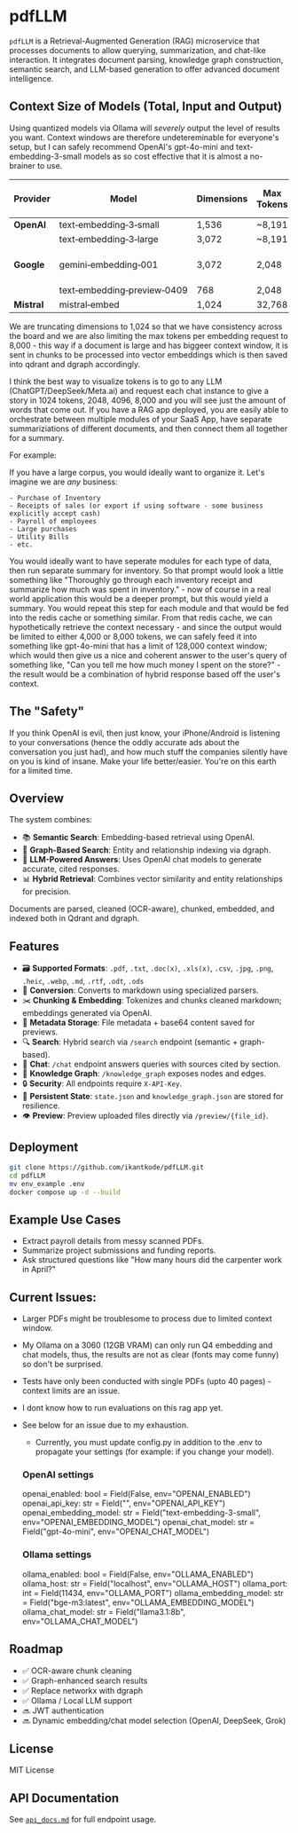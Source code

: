 # pdfLLM

`pdfLLM` is a Retrieval-Augmented Generation (RAG) microservice that processes documents to allow querying, summarization, and chat-like interaction. It integrates document parsing, knowledge graph construction, semantic search, and LLM-based generation to offer advanced document intelligence.

## Context Size of Models (Total, Input and Output)

Using quantized models via Ollama will *severely* output the level of results you want. Context windows are therefore undetereminable for everyone's setup, but I can safely recommend OpenAI's gpt-4o-mini and text-embedding-3-small models as so cost effective that it is almost a no-brainer to use. 

| Provider    | Model                       | Dimensions | Max Tokens | Price (\$ / 1M tokens)           |
| ----------- | --------------------------- | ---------- | ---------- | -------------------------------- |
| **OpenAI**  | text‑embedding‑3‑small      | 1,536      | \~8,191    | **\$0.020**  |
|             | text‑embedding‑3‑large      | 3,072      | \~8,191    | **\$0.130**                      |
| **Google**  | gemini‑embedding‑001        | 3,072      | 2,048      | *Pricing not disclosed*          |
|             | text‑embedding‑preview‑0409 | 768        | 2,048      | **\$0.025**                      |
| **Mistral** | mistral‑embed               | 1,024      | 32,768     | **\$0.010**                      |

We are truncating dimensions to 1,024 so that we have consistency across the board and we are also limiting the max tokens per embedding request to 8,000 - this way if a document is large and has biggeer context window, it is sent in chunks to be processed into vector embeddings which is then saved into qdrant and dgraph accordingly.

I think the best way to visualize tokens is to go to any LLM (ChatGPT/DeepSeek/Meta.ai) and request each chat instance to give a story in 1024 tokens, 2048, 4096, 8,000 and you will see just the amount of words that come out. If you have a RAG app deployed, you are easily able to orchestrate between multiple modules of your SaaS App, have separate summariziations of different documents, and then connect them all together for a summary.

For example:

If you have a large corpus, you would ideally want to organize it. Let's imagine we are *any* business:

    - Purchase of Inventory
    - Receipts of sales (or export if using software - some business explicitly accept cash)
    - Payroll of employees
    - Large purchases
    - Utility Bills
    - etc.

You would ideally want to have seperate modules for each type of data, then run separate summary for inventory. So that prompt would look a little something like "Thoroughly go through each inventory receipt and summarize how much was spent in inventory." - now of course in a real world application this would be a deeper prompt, but this would yield a summary. You would repeat this step for each module and that would be fed into the redis cache or something similar. From that redis cache, we can hypothetically retrieve the context necessary - and since the output would be limited to either 4,000 or 8,000 tokens, we can safely feed it into something like gpt-4o-mini that has a limit of 128,000 context window; which would then give us a nice and coherent answer to the user's query of something like, "Can you tell me how much money I spent on the store?" - the result would be a combination of hybrid response based off the user's context.

## The "Safety"

If you think OpenAI is evil, then just know, your iPhone/Android is listening to your conversations (hence the oddly accurate ads about the conversation you just had), and how much stuff the companies silently have on you is kind of insane. Make your life better/easier. You're on this earth for a limited time.

## Overview

The system combines:
- 📚 **Semantic Search**: Embedding-based retrieval using OpenAI.
- 🧠 **Graph-Based Search**: Entity and relationship indexing via dgraph.
- 💬 **LLM-Powered Answers**: Uses OpenAI chat models to generate accurate, cited responses.
- 📊 **Hybrid Retrieval**: Combines vector similarity and entity relationships for precision.

Documents are parsed, cleaned (OCR-aware), chunked, embedded, and indexed both in Qdrant and dgraph.

## Features

- 🗃 **Supported Formats**: `.pdf`, `.txt`, `.doc(x)`, `.xls(x)`, `.csv`, `.jpg`, `.png`, `.heic`, `.webp`, `.md`, `.rtf`, `.odt`, `.ods`
- 🔄 **Conversion**: Converts to markdown using specialized parsers.
- ✂️ **Chunking & Embedding**: Tokenizes and chunks cleaned markdown; embeddings generated via OpenAI.
- 🧾 **Metadata Storage**: File metadata + base64 content saved for previews.
- 🔍 **Search**: Hybrid search via `/search` endpoint (semantic + graph-based).
- 💬 **Chat**: `/chat` endpoint answers queries with sources cited by section.
- 🧠 **Knowledge Graph**: `/knowledge_graph` exposes nodes and edges.
- 🔒 **Security**: All endpoints require `X-API-Key`.
- 📁 **Persistent State**: `state.json` and `knowledge_graph.json` are stored for resilience.
- 👁 **Preview**: Preview uploaded files directly via `/preview/{file_id}`.

## Deployment

```bash
git clone https://github.com/ikantkode/pdfLLM.git
cd pdfLLM
mv env_example .env
docker compose up -d --build
```

## Example Use Cases

- Extract payroll details from messy scanned PDFs.
- Summarize project submissions and funding reports.
- Ask structured questions like "How many hours did the carpenter work in April?"

## Current Issues:

- Larger PDFs might be troublesome to process due to limited context window.
- My Ollama on a 3060 (12GB VRAM) can only run Q4 embedding and chat models, thus, the results are not as clear (fonts may come funny) so don't be surprised.
- Tests have only been conducted with single PDFs (upto 40 pages) - context limits are an issue. 
- I dont know how to run evaluations on this rag app yet.
- See below for an issue due to my exhaustion.
    - Currently, you must update config.py in addition to the .env to propagate your settings (for example: if you change your model). 

    ### OpenAI settings
    openai_enabled: bool = Field(False, env="OPENAI_ENABLED")
    openai_api_key: str = Field("", env="OPENAI_API_KEY")
    openai_embedding_model: str = Field("text-embedding-3-small", env="OPENAI_EMBEDDING_MODEL")
    openai_chat_model: str = Field("gpt-4o-mini", env="OPENAI_CHAT_MODEL")

    ### Ollama settings
    ollama_enabled: bool = Field(False, env="OLLAMA_ENABLED")
    ollama_host: str = Field("localhost", env="OLLAMA_HOST")
    ollama_port: int = Field(11434, env="OLLAMA_PORT")
    ollama_embedding_model: str = Field("bge-m3:latest", env="OLLAMA_EMBEDDING_MODEL")
    ollama_chat_model: str = Field("llama3.1:8b", env="OLLAMA_CHAT_MODEL")

## Roadmap

- ✅ OCR-aware chunk cleaning
- ✅ Graph-enhanced search results
- ✅ Replace networkx with dgraph
- ✅ Ollama / Local LLM support
- 🔜 JWT authentication
- 🔜 Dynamic embedding/chat model selection (OpenAI, DeepSeek, Grok)

## License

MIT License

## API Documentation

See [`api_docs.md`](./api_docs.md) for full endpoint usage.
